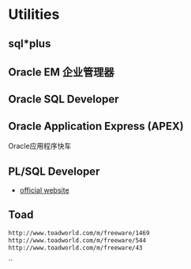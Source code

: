 # Utilities

## sql*plus

## Oracle EM 企业管理器

## Oracle SQL Developer

## Oracle Application Express (APEX)

Oracle应用程序快车

## PL/SQL Developer

- [official website](https://www.allroundautomations.com/plsqldev.html)

## Toad

```html
http://www.toadworld.com/m/freeware/1469
http://www.toadworld.com/m/freeware/544
http://www.toadworld.com/m/freeware/43
```

``